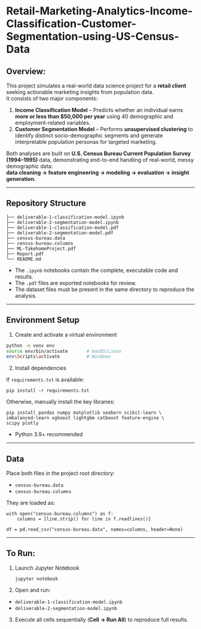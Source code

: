 # Retail-Marketing-Analytics-Income-Classification-Customer-Segmentation-using-US-Census-Data  

## Overview: 
This project simulates a real-world data science project for a **retail client** seeking actionable marketing insights from population data.  
It consists of two major components:  

1. **Income Classification Model** – Predicts whether an individual earns **more or less than $50,000 per year** using 40 demographic and employment-related variables.  
2. **Customer Segmentation Model** – Performs **unsupervised clustering** to identify distinct socio-demographic segments and generate interpretable population personas for targeted marketing.  

Both analyses are built on **U.S. Census Bureau Current Population Survey (1994–1995)** data, demonstrating end-to-end handling of real-world, messy demographic data:  
**data cleaning → feature engineering → modeling → evaluation → insight generation.**

---

##  Repository Structure  
```
├── deliverable-1-classification-model.ipynb
├── deliverable-2-segmentation-model.ipynb
├── deliverable-1-classification-model.pdf
├── deliverable-2-segmentation-model.pdf
├── census-bureau.data
├── census-bureau.columns
├── ML-TakehomeProject.pdf
├── Report.pdf
└── README.md
```

- The `.ipynb` notebooks contain the complete, executable code and results.  
- The `.pdf` files are exported notebooks for review.  
- The dataset files must be present in the same directory to reproduce the analysis.  

---

## Environment Setup  

1. Create and activate a virtual environment  
```bash
python -m venv env
source env/bin/activate       # macOS/Linux
env\Scripts\activate          # Windows
```
2. Install dependencies

If `requirements.txt` is available:
```
pip install -r requirements.txt
```
Otherwise, manually install the key libraries:
```
pip install pandas numpy matplotlib seaborn scikit-learn \
imbalanced-learn xgboost lightgbm catboost feature-engine \
scipy plotly
```

- Python 3.9+ recommended

---
## Data
Place both files in the project root directory:
- `census-bureau.data`
- `census-bureau.columns`

They are loaded as:
```
with open("census-bureau.columns") as f:
    columns = [line.strip() for line in f.readlines()]

df = pd.read_csv("census-bureau.data", names=columns, header=None)
```
---
## To Run:
1. Launch Jupyter Notebook
   ```
   jupyter notebook
   ```
2. Open and run:
  - `deliverable-1-classification-model.ipynb`
  - `deliverable-2-segmentation-model.ipynb`
3. Execute all cells sequentially (**Cell → Run All**) to reproduce full results.


